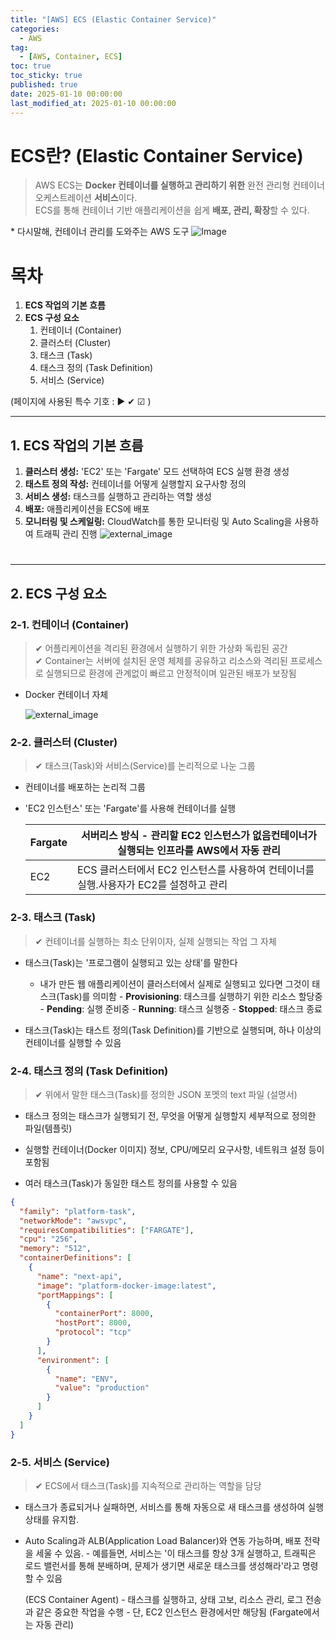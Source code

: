 ```yaml
---
title: "[AWS] ECS (Elastic Container Service)"
categories:
  - AWS
tag:
  - [AWS, Container, ECS]
toc: true
toc_sticky: true
published: true
date: 2025-01-10 00:00:00
last_modified_at: 2025-01-10 00:00:00
---
```


# ECS란? (Elastic Container Service)

> AWS ECS는 **Docker 컨테이너를 실행하고 관리하기 위한** 완전 관리형 컨테이너 오케스트레이션 **서비스**이다.<br>
> ECS를 통해 컨테이너 기반 애플리케이션을 쉽게 **배포, 관리, 확장**할 수 있다.

\* 다시말해, 컨테이너 관리를 도와주는 AWS 도구
![Image](https://github.com/user-attachments/assets/c004bfaf-a954-4575-8361-087459605c70)

# 목차

1. **ECS 작업의 기본 흐름**
2. **ECS 구성 요소**
   1. 컨테이너 (Container)
   2. 클러스터 (Cluster)
   3. 태스크 (Task)
   4. 태스크 정의 (Task Definition)
   5. 서비스 (Service)

(페이지에 사용된 특수 기호 : ▶ ✔ ☑ )

---

## 1. ECS 작업의 기본 흐름

1. **클러스터 생성:** 'EC2' 또는 'Fargate' 모드 선택하여 ECS 실행 환경 생성
2. **태스트 정의 작성:** 컨테이너를 어떻게 실행할지 요구사항 정의
3. **서비스 생성:** 태스크를 실행하고 관리하는 역할 생성
4. **배포:** 애플리케이션을 ECS에 배포
5. **모니터링 및 스케일링:** CloudWatch를 통한 모니터링 및 Auto Scaling을 사용하여 트래픽 관리 진행
   ![external_image](https://www.officenote.co.kr/api/v1/download/baa4365d-449f-20c5-b799-3a6be73fb011/image.png)

#

---

## 2. ECS 구성 요소

### 2-1. 컨테이너 (Container)

> ✔ 어플리케이션을 격리된 환경에서 실행하기 위한 가상화 독립된 공간 <br>
> ✔ Container는 서버에 설치된 운영 체제를 공유하고 리소스와 격리된 프로세스로 실행되므로 환경에 관계없이 빠르고 안정적이며 일관된 배포가 보장됨

- Docker 컨테이너 자체

  ![external_image](https://www.officenote.co.kr/api/v1/download/abfb5a19-f51e-513f-5762-ae352bfc9ae9/image.png)

###

### 2-2. 클러스터 (Cluster)

> ✔ 태스크(Task)와 서비스(Service)를 논리적으로 나눈 그룹

- 컨테이너를 배포하는 논리적 그룹

- 'EC2 인스턴스' 또는 'Fargate'를 사용해 컨테이너를 실행

  | Fargate | 서버리스 방식 - 관리할 EC2 인스턴스가 없음컨테이너가 실행되는 인프라를 AWS에서 자동 관리 |
  | ------- | ---------------------------------------------------------------------------------------- |
  | EC2     | ECS 클러스터에서 EC2 인스턴스를 사용하여 컨테이너를 실행.사용자가 EC2를 설정하고 관리    |

###

### 2-3. 태스크 (Task)

> ✔ 컨테이너를 실행하는 최소 단위이자, 실제 실행되는 작업 그 자체

- 태스크(Task)는 '프로그램이 실행되고 있는 상태'를 말한다

  - 내가 만든 웹 애플리케이션이 클러스터에서 실제로 실행되고 있다면 그것이 태스크(Task)를 의미함
    \- **Provisioning**: 태스크를 실행하기 위한 리소스 할당중
    \- **Pending**: 실행 준비중
    \- **Running**: 태스크 실행중
    \- **Stopped**: 태스크 종료

- 태스크(Task)는 태스트 정의(Task Definition)를 기반으로 실행되며, 하나 이상의 컨테이너를 실행할 수 있음

### 2-4. 태스크 정의 (Task Definition)

> ✔ 위에서 말한 태스크(Task)를 정의한 JSON 포멧의 text 파일 (설명서)

- 태스크 정의는 태스크가 실행되기 전, 무엇을 어떻게 실행할지 세부적으로 정의한 파일(템플릿)

- 실행할 컨테이너(Docker 이미지) 정보, CPU/메모리 요구사항, 네트워크 설정 등이 포함됨

- 여러 태스크(Task)가 동일한 태스트 정의를 사용할 수 있음

```json
{
  "family": "platform-task",
  "networkMode": "awsvpc",
  "requiresCompatibilities": ["FARGATE"],
  "cpu": "256",
  "memory": "512",
  "containerDefinitions": [
    {
      "name": "next-api",
      "image": "platform-docker-image:latest",
      "portMappings": [
        {
          "containerPort": 8000,
          "hostPort": 8000,
          "protocol": "tcp"
        }
      ],
      "environment": [
        {
          "name": "ENV",
          "value": "production"
        }
      ]
    }
  ]
}
```

### 2-5. 서비스 (Service)

> ✔ ECS에서 태스크(Task)를 지속적으로 관리하는 역할을 담당

- 태스크가 종료되거나 실패하면, 서비스를 통해 자동으로 새 태스크를 생성하여 실행 상태를 유지함.

- Auto Scaling과 ALB(Application Load Balancer)와 연동 가능하며, 배포 전략을 세울 수 있음.
  \- 예를들면, 서비스는 '이 태스크를 항상 3개 실행하고, 트래픽은 로드 밸런서를 통해 분배하며, 문제가 생기면 새로운 태스크를 생성해라'라고 명령할 수 있음

  (ECS Container Agent)
  \- 태스크를 실행하고, 상태 고보, 리소스 관리, 로그 전송과 같은 중요한 작업을 수행
  \- 단, EC2 인스턴스 환경에서만 해당됨 (Fargate에서는 자동 관리)
